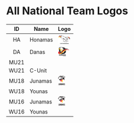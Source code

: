 
# All National Team Logos

| ID | Name | Logo |
|:-:|---|---|
| HA | Honamas | <img src="honamas.svg" height="25px" /> |
| DA | Danas | <img src="danas.svg" height="25px" /> |
| MU21 | | |
| WU21 | C-Unit |  |
| MU18 | Junamas | <img src="junamas.svg" height="25px" /> |
| WU18 | Younas |  |
| MU16 | Junamas | <img src="junamas.svg" height="25px" /> |
| WU16 | Younas | |
